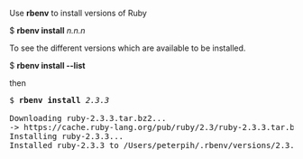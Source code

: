 Use <b>rbenv</b> to install versions of Ruby  

$ <b>rbenv install</b> <em>n.n.n</em>

To see the different versions which are available to be installed.  

$ <b>rbenv install --list</b>  

then

<pre>
$ <b>rbenv install</b> <em>2.3.3</em>

Downloading ruby-2.3.3.tar.bz2...
-> https://cache.ruby-lang.org/pub/ruby/2.3/ruby-2.3.3.tar.bz2
Installing ruby-2.3.3...
Installed ruby-2.3.3 to /Users/peterpih/.rbenv/versions/2.3.3
</pre>
